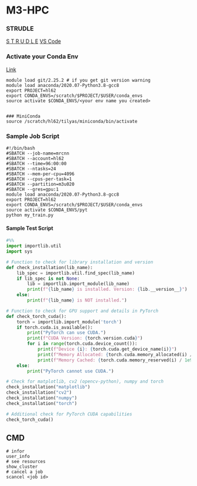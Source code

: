 # M3-HPC
### STRUDLE
[S T R U D L E](https://beta.desktop.cvl.org.au/login)
[VS Code](https://docs.massive.org.au/M3/connecting/strudel2/connecting-to-vscode.html)

### Activate your Conda Env
[Link](https://docs.massive.org.au/M3/software/pythonandconda/python-anaconda.html)
```
module load git/2.25.2 # if you get git version warning
module load anaconda/2020.07-Python3.8-gcc8 
export PROJECT=hl62
export CONDA_ENVS=/scratch/$PROJECT/$USER/conda_envs
source activate $CONDA_ENVS/<your env name you created>


### MiniConda
source /scratch/hl62/tilyas/miniconda/bin/activate 

```

### Sample Job Script

```
#!/bin/bash
#SBATCH --job-name=mrcnn
#SBATCH --account=hl62
#SBATCH --time=96:00:00
#SBATCH --ntasks=24
#SBATCH --mem-per-cpu=4096
#SBATCH --cpus-per-task=1
#SBATCH --partition=m3u020 
#SBATCH --gres=gpu:1
module load anaconda/2020.07-Python3.8-gcc8 
export PROJECT=hl62
export CONDA_ENVS=/scratch/$PROJECT/$USER/conda_envs
source activate $CONDA_ENVS/pyt
python my_train.py
```

#### Sample Test Script

```python
#%%
import importlib.util
import sys

# Function to check for library installation and version
def check_installation(lib_name):
    lib_spec = importlib.util.find_spec(lib_name)
    if lib_spec is not None:
        lib = importlib.import_module(lib_name)
        print(f"{lib_name} is installed. Version: {lib.__version__}")
    else:
        print(f"{lib_name} is NOT installed.")

# Function to check for GPU support and details in PyTorch
def check_torch_cuda():
    torch = importlib.import_module('torch')
    if torch.cuda.is_available():
        print("PyTorch can use CUDA.")
        print(f"CUDA Version: {torch.version.cuda}")
        for i in range(torch.cuda.device_count()):
            print(f"Device {i}: {torch.cuda.get_device_name(i)}")
            print(f"Memory Allocated: {torch.cuda.memory_allocated(i) / 1e9} GB")
            print(f"Memory Cached: {torch.cuda.memory_reserved(i) / 1e9} GB")
    else:
        print("PyTorch cannot use CUDA.")

# Check for matplotlib, cv2 (opencv-python), numpy and torch
check_installation("matplotlib")
check_installation("cv2")
check_installation("numpy")
check_installation("torch")

# Additional check for PyTorch CUDA capabilities
check_torch_cuda()
```


## CMD

```
# infor
user_info
# see resources
show_cluster
# cancel a job
scancel <job id>
```
